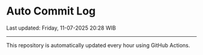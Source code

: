 # Auto Commit Log

Last updated: Friday, 11-07-2025 20:28 WIB

---

This repository is automatically updated every hour using GitHub Actions.
